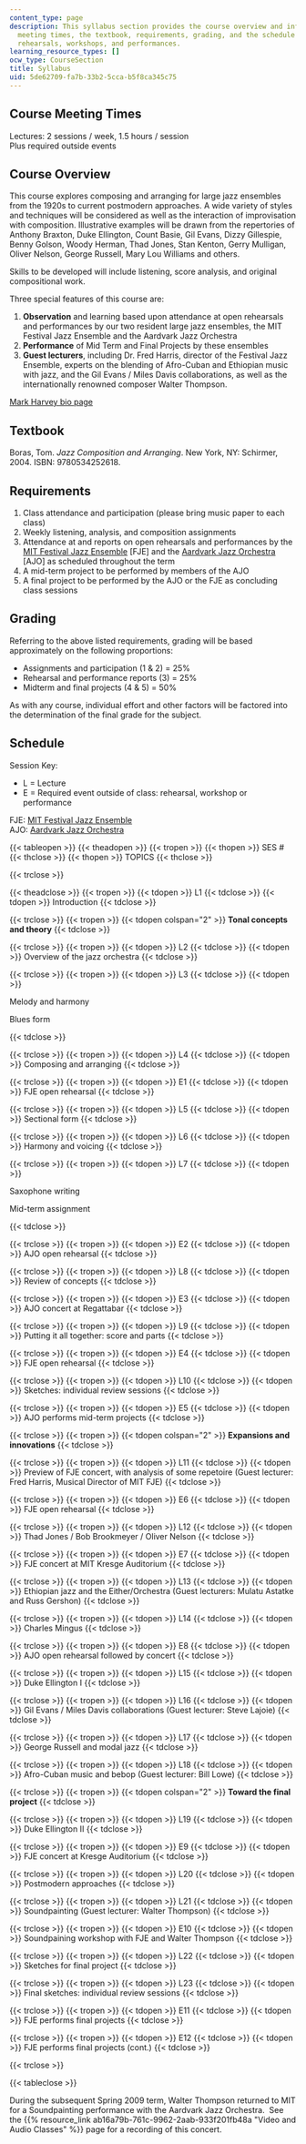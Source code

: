 ```yaml
---
content_type: page
description: This syllabus section provides the course overview and information on
  meeting times, the textbook, requirements, grading, and the schedule of lectures,
  rehearsals, workshops, and performances.
learning_resource_types: []
ocw_type: CourseSection
title: Syllabus
uid: 5de62709-fa7b-33b2-5cca-b5f8ca345c75
---
```


Course Meeting Times
--------------------

Lectures: 2 sessions / week, 1.5 hours / session  
Plus required outside events

Course Overview
---------------

This course explores composing and arranging for large jazz ensembles from the 1920s to current postmodern approaches. A wide variety of styles and techniques will be considered as well as the interaction of improvisation with composition. Illustrative examples will be drawn from the repertories of Anthony Braxton, Duke Ellington, Count Basie, Gil Evans, Dizzy Gillespie, Benny Golson, Woody Herman, Thad Jones, Stan Kenton, Gerry Mulligan, Oliver Nelson, George Russell, Mary Lou Williams and others.

Skills to be developed will include listening, score analysis, and original compositional work.

Three special features of this course are:

1.  **Observation** and learning based upon attendance at open rehearsals and performances by our two resident large jazz ensembles, the MIT Festival Jazz Ensemble and the Aardvark Jazz Orchestra
2.  **Performance** of Mid Term and Final Projects by these ensembles
3.  **Guest lecturers**, including Dr. Fred Harris, director of the Festival Jazz Ensemble, experts on the blending of Afro-Cuban and Ethiopian music with jazz, and the Gil Evans / Miles Davis collaborations, as well as the internationally renowned composer Walter Thompson.

[Mark Harvey bio page](http://web.mit.edu/music/facstaff/harvey.html)

Textbook
--------

Boras, Tom. _Jazz Composition and Arranging_. New York, NY: Schirmer, 2004. ISBN: 9780534252618.

Requirements
------------

1.  Class attendance and participation (please bring music paper to each class)
2.  Weekly listening, analysis, and composition assignments
3.  Attendance at and reports on open rehearsals and performances by the [MIT Festival Jazz Ensemble](http://web.mit.edu/fje/www/) \[FJE\] and the [Aardvark Jazz Orchestra](http://www.aardvarkjazz.com/) \[AJO\] as scheduled throughout the term
4.  A mid-term project to be performed by members of the AJO
5.  A final project to be performed by the AJO or the FJE as concluding class sessions

Grading
-------

Referring to the above listed requirements, grading will be based approximately on the following proportions:

*   Assignments and participation (1 & 2) = 25%
*   Rehearsal and performance reports (3) = 25%
*   Midterm and final projects (4 & 5) = 50%

As with any course, individual effort and other factors will be factored into the determination of the final grade for the subject.

Schedule
--------

Session Key:

*   L = Lecture
*   E = Required event outside of class: rehearsal, workshop or performance

FJE: [MIT Festival Jazz Ensemble](http://web.mit.edu/fje/www/)  
AJO: [Aardvark Jazz Orchestra](http://www.aardvarkjazz.com/)

{{< tableopen >}}
{{< theadopen >}}
{{< tropen >}}
{{< thopen >}}
SES #
{{< thclose >}}
{{< thopen >}}
TOPICS
{{< thclose >}}

{{< trclose >}}

{{< theadclose >}}
{{< tropen >}}
{{< tdopen >}}
L1
{{< tdclose >}}
{{< tdopen >}}
Introduction
{{< tdclose >}}

{{< trclose >}}
{{< tropen >}}
{{< tdopen colspan="2" >}}
**Tonal concepts and theory**
{{< tdclose >}}

{{< trclose >}}
{{< tropen >}}
{{< tdopen >}}
L2
{{< tdclose >}}
{{< tdopen >}}
Overview of the jazz orchestra
{{< tdclose >}}

{{< trclose >}}
{{< tropen >}}
{{< tdopen >}}
L3
{{< tdclose >}}
{{< tdopen >}}


Melody and harmony

Blues form


{{< tdclose >}}

{{< trclose >}}
{{< tropen >}}
{{< tdopen >}}
L4
{{< tdclose >}}
{{< tdopen >}}
Composing and arranging
{{< tdclose >}}

{{< trclose >}}
{{< tropen >}}
{{< tdopen >}}
E1
{{< tdclose >}}
{{< tdopen >}}
FJE open rehearsal
{{< tdclose >}}

{{< trclose >}}
{{< tropen >}}
{{< tdopen >}}
L5
{{< tdclose >}}
{{< tdopen >}}
Sectional form
{{< tdclose >}}

{{< trclose >}}
{{< tropen >}}
{{< tdopen >}}
L6
{{< tdclose >}}
{{< tdopen >}}
Harmony and voicing
{{< tdclose >}}

{{< trclose >}}
{{< tropen >}}
{{< tdopen >}}
L7
{{< tdclose >}}
{{< tdopen >}}


Saxophone writing

Mid-term assignment


{{< tdclose >}}

{{< trclose >}}
{{< tropen >}}
{{< tdopen >}}
E2
{{< tdclose >}}
{{< tdopen >}}
AJO open rehearsal
{{< tdclose >}}

{{< trclose >}}
{{< tropen >}}
{{< tdopen >}}
L8
{{< tdclose >}}
{{< tdopen >}}
Review of concepts
{{< tdclose >}}

{{< trclose >}}
{{< tropen >}}
{{< tdopen >}}
E3
{{< tdclose >}}
{{< tdopen >}}
AJO concert at Regattabar
{{< tdclose >}}

{{< trclose >}}
{{< tropen >}}
{{< tdopen >}}
L9
{{< tdclose >}}
{{< tdopen >}}
Putting it all together: score and parts
{{< tdclose >}}

{{< trclose >}}
{{< tropen >}}
{{< tdopen >}}
E4
{{< tdclose >}}
{{< tdopen >}}
FJE open rehearsal
{{< tdclose >}}

{{< trclose >}}
{{< tropen >}}
{{< tdopen >}}
L10
{{< tdclose >}}
{{< tdopen >}}
Sketches: individual review sessions
{{< tdclose >}}

{{< trclose >}}
{{< tropen >}}
{{< tdopen >}}
E5
{{< tdclose >}}
{{< tdopen >}}
AJO performs mid-term projects
{{< tdclose >}}

{{< trclose >}}
{{< tropen >}}
{{< tdopen colspan="2" >}}
**Expansions and innovations**
{{< tdclose >}}

{{< trclose >}}
{{< tropen >}}
{{< tdopen >}}
L11
{{< tdclose >}}
{{< tdopen >}}
Preview of FJE concert, with analysis of some repetoire (Guest lecturer: Fred Harris, Musical Director of MIT FJE)
{{< tdclose >}}

{{< trclose >}}
{{< tropen >}}
{{< tdopen >}}
E6
{{< tdclose >}}
{{< tdopen >}}
FJE open rehearsal
{{< tdclose >}}

{{< trclose >}}
{{< tropen >}}
{{< tdopen >}}
L12
{{< tdclose >}}
{{< tdopen >}}
Thad Jones / Bob Brookmeyer / Oliver Nelson
{{< tdclose >}}

{{< trclose >}}
{{< tropen >}}
{{< tdopen >}}
E7
{{< tdclose >}}
{{< tdopen >}}
FJE concert at MIT Kresge Auditorium
{{< tdclose >}}

{{< trclose >}}
{{< tropen >}}
{{< tdopen >}}
L13
{{< tdclose >}}
{{< tdopen >}}
Ethiopian jazz and the Either/Orchestra (Guest lecturers: Mulatu Astatke and Russ Gershon)
{{< tdclose >}}

{{< trclose >}}
{{< tropen >}}
{{< tdopen >}}
L14
{{< tdclose >}}
{{< tdopen >}}
Charles Mingus
{{< tdclose >}}

{{< trclose >}}
{{< tropen >}}
{{< tdopen >}}
E8
{{< tdclose >}}
{{< tdopen >}}
AJO open rehearsal followed by concert
{{< tdclose >}}

{{< trclose >}}
{{< tropen >}}
{{< tdopen >}}
L15
{{< tdclose >}}
{{< tdopen >}}
Duke Ellington I
{{< tdclose >}}

{{< trclose >}}
{{< tropen >}}
{{< tdopen >}}
L16
{{< tdclose >}}
{{< tdopen >}}
Gil Evans / Miles Davis collaborations (Guest lecturer: Steve Lajoie)
{{< tdclose >}}

{{< trclose >}}
{{< tropen >}}
{{< tdopen >}}
L17
{{< tdclose >}}
{{< tdopen >}}
George Russell and modal jazz
{{< tdclose >}}

{{< trclose >}}
{{< tropen >}}
{{< tdopen >}}
L18
{{< tdclose >}}
{{< tdopen >}}
Afro-Cuban music and bebop (Guest lecturer: Bill Lowe)
{{< tdclose >}}

{{< trclose >}}
{{< tropen >}}
{{< tdopen colspan="2" >}}
**Toward the final project**
{{< tdclose >}}

{{< trclose >}}
{{< tropen >}}
{{< tdopen >}}
L19
{{< tdclose >}}
{{< tdopen >}}
Duke Ellington II
{{< tdclose >}}

{{< trclose >}}
{{< tropen >}}
{{< tdopen >}}
E9
{{< tdclose >}}
{{< tdopen >}}
FJE concert at Kresge Auditorium
{{< tdclose >}}

{{< trclose >}}
{{< tropen >}}
{{< tdopen >}}
L20
{{< tdclose >}}
{{< tdopen >}}
Postmodern approaches
{{< tdclose >}}

{{< trclose >}}
{{< tropen >}}
{{< tdopen >}}
L21
{{< tdclose >}}
{{< tdopen >}}
Soundpainting (Guest lecturer: Walter Thompson)
{{< tdclose >}}

{{< trclose >}}
{{< tropen >}}
{{< tdopen >}}
E10
{{< tdclose >}}
{{< tdopen >}}
Soundpaining workshop with FJE and Walter Thompson
{{< tdclose >}}

{{< trclose >}}
{{< tropen >}}
{{< tdopen >}}
L22
{{< tdclose >}}
{{< tdopen >}}
Sketches for final project
{{< tdclose >}}

{{< trclose >}}
{{< tropen >}}
{{< tdopen >}}
L23
{{< tdclose >}}
{{< tdopen >}}
Final sketches: individual review sessions
{{< tdclose >}}

{{< trclose >}}
{{< tropen >}}
{{< tdopen >}}
E11
{{< tdclose >}}
{{< tdopen >}}
FJE performs final projects
{{< tdclose >}}

{{< trclose >}}
{{< tropen >}}
{{< tdopen >}}
E12
{{< tdclose >}}
{{< tdopen >}}
FJE performs final projects (cont.)
{{< tdclose >}}

{{< trclose >}}

{{< tableclose >}}

During the subsequent Spring 2009 term, Walter Thompson returned to MIT for a Soundpainting performance with the Aardvark Jazz Orchestra.  See the {{% resource_link ab16a79b-761c-9962-2aab-933f201fb48a "Video and Audio Classes" %}} page for a recording of this concert.